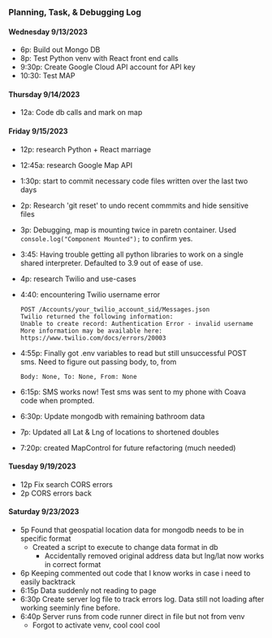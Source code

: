 ### Planning, Task, & Debugging Log

#### Wednesday 9/13/2023

-   6p: Build out Mongo DB
-   8p: Test Python venv with React front end calls
-   9:30p: Create Google Cloud API account for API key
-   10:30: Test MAP

#### Thursday 9/14/2023

-   12a: Code db calls and mark on map

#### Friday 9/15/2023

-   12p: research Python + React marriage
-   12:45a: research Google Map API
-   1:30p: start to commit necessary code files written over the last two days
-   2p: Research 'git reset' to undo recent commmits and hide sensitive files
-   3p: Debugging, map is mounting twice in paretn container. Used `console.log("Component Mounted");` to confirm yes.
-   3:45: Having trouble getting all python libraries to work on a single shared interpreter. Defaulted to 3.9 out of ease of use.
-   4p: research Twilio and use-cases
-   4:40: encountering Twilio username error

        POST /Accounts/your_twilio_account_sid/Messages.json
        Twilio returned the following information:
        Unable to create record: Authentication Error - invalid username
        More information may be available here:
        https://www.twilio.com/docs/errors/20003

-   4:55p: Finally got .env variables to read but still unsuccessful POST sms. Need to figure out passing body, to, from

        Body: None, To: None, From: None

-   6:15p: SMS works now! Test sms was sent to my phone with Coava code when prompted.
-   6:30p: Update mongodb with remaining bathroom data
-   7p: Updated all Lat & Lng of locations to shortened doubles
-   7:20p: created MapControl for future refactoring (much needed)

#### Tuesday 9/19/2023

-   12p Fix search CORS errors
-   2p CORS errors back

#### Saturday 9/23/2023

-   5p Found that geospatial location data for mongodb needs to be in specific format
    -   Created a script to execute to change data format in db
        -   Accidentally removed original address data but lng/lat now works in correct format
-   6p Keeping commented out code that I know works in case i need to easily backtrack
-   6:15p Data suddenly not reading to page
-   6:30p Create server log file to track errors log. Data still not loading after working seeminly fine before.
-   6:40p Server runs from code runner direct in file but not from venv
    -   Forgot to activate venv, cool cool cool
